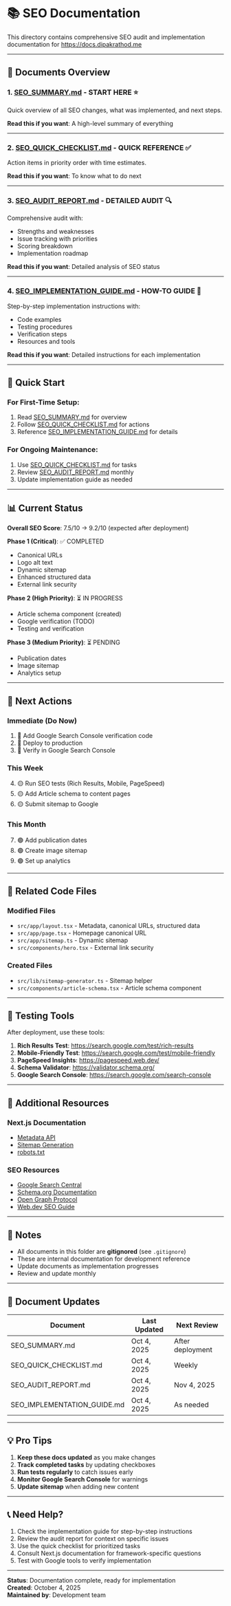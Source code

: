 # 📚 SEO Documentation

This directory contains comprehensive SEO audit and implementation documentation for https://docs.dipakrathod.me

---

## 📄 Documents Overview

### 1. [SEO_SUMMARY.md](./SEO_SUMMARY.md) - **START HERE** ⭐
Quick overview of all SEO changes, what was implemented, and next steps.

**Read this if you want**: A high-level summary of everything

---

### 2. [SEO_QUICK_CHECKLIST.md](./SEO_QUICK_CHECKLIST.md) - **QUICK REFERENCE** ✅
Action items in priority order with time estimates.

**Read this if you want**: To know what to do next

---

### 3. [SEO_AUDIT_REPORT.md](./SEO_AUDIT_REPORT.md) - **DETAILED AUDIT** 🔍
Comprehensive audit with:
- Strengths and weaknesses
- Issue tracking with priorities
- Scoring breakdown
- Implementation roadmap

**Read this if you want**: Detailed analysis of SEO status

---

### 4. [SEO_IMPLEMENTATION_GUIDE.md](./SEO_IMPLEMENTATION_GUIDE.md) - **HOW-TO GUIDE** 📖
Step-by-step implementation instructions with:
- Code examples
- Testing procedures
- Verification steps
- Resources and tools

**Read this if you want**: Detailed instructions for each implementation

---

## 🚀 Quick Start

### For First-Time Setup:
1. Read [SEO_SUMMARY.md](./SEO_SUMMARY.md) for overview
2. Follow [SEO_QUICK_CHECKLIST.md](./SEO_QUICK_CHECKLIST.md) for actions
3. Reference [SEO_IMPLEMENTATION_GUIDE.md](./SEO_IMPLEMENTATION_GUIDE.md) for details

### For Ongoing Maintenance:
1. Use [SEO_QUICK_CHECKLIST.md](./SEO_QUICK_CHECKLIST.md) for tasks
2. Review [SEO_AUDIT_REPORT.md](./SEO_AUDIT_REPORT.md) monthly
3. Update implementation guide as needed

---

## 📊 Current Status

**Overall SEO Score**: 7.5/10 → 9.2/10 (expected after deployment)

**Phase 1 (Critical)**: ✅ COMPLETED
- Canonical URLs
- Logo alt text
- Dynamic sitemap
- Enhanced structured data
- External link security

**Phase 2 (High Priority)**: ⏳ IN PROGRESS
- Article schema component (created)
- Google verification (TODO)
- Testing and verification

**Phase 3 (Medium Priority)**: ⏳ PENDING
- Publication dates
- Image sitemap
- Analytics setup

---

## 🎯 Next Actions

### Immediate (Do Now)
1. 🔴 Add Google Search Console verification code
2. 🔴 Deploy to production
3. 🔴 Verify in Google Search Console

### This Week
4. 🟡 Run SEO tests (Rich Results, Mobile, PageSpeed)
5. 🟡 Add Article schema to content pages
6. 🟡 Submit sitemap to Google

### This Month
7. 🟢 Add publication dates
8. 🟢 Create image sitemap
9. 🟢 Set up analytics

---

## 📁 Related Code Files

### Modified Files
- `src/app/layout.tsx` - Metadata, canonical URLs, structured data
- `src/app/page.tsx` - Homepage canonical URL
- `src/app/sitemap.ts` - Dynamic sitemap
- `src/components/hero.tsx` - External link security

### Created Files
- `src/lib/sitemap-generator.ts` - Sitemap helper
- `src/components/article-schema.tsx` - Article schema component

---

## 🧪 Testing Tools

After deployment, use these tools:

1. **Rich Results Test**: https://search.google.com/test/rich-results
2. **Mobile-Friendly Test**: https://search.google.com/test/mobile-friendly
3. **PageSpeed Insights**: https://pagespeed.web.dev/
4. **Schema Validator**: https://validator.schema.org/
5. **Google Search Console**: https://search.google.com/search-console

---

## 📖 Additional Resources

### Next.js Documentation
- [Metadata API](https://nextjs.org/docs/app/building-your-application/optimizing/metadata)
- [Sitemap Generation](https://nextjs.org/docs/app/api-reference/file-conventions/metadata/sitemap)
- [robots.txt](https://nextjs.org/docs/app/api-reference/file-conventions/metadata/robots)

### SEO Resources
- [Google Search Central](https://developers.google.com/search)
- [Schema.org Documentation](https://schema.org/)
- [Open Graph Protocol](https://ogp.me/)
- [Web.dev SEO Guide](https://web.dev/learn/seo/)

---

## 📝 Notes

- All documents in this folder are **gitignored** (see `.gitignore`)
- These are internal documentation for development reference
- Update documents as implementation progresses
- Review and update monthly

---

## 🔄 Document Updates

| Document | Last Updated | Next Review |
|----------|--------------|-------------|
| SEO_SUMMARY.md | Oct 4, 2025 | After deployment |
| SEO_QUICK_CHECKLIST.md | Oct 4, 2025 | Weekly |
| SEO_AUDIT_REPORT.md | Oct 4, 2025 | Nov 4, 2025 |
| SEO_IMPLEMENTATION_GUIDE.md | Oct 4, 2025 | As needed |

---

## 💡 Pro Tips

1. **Keep these docs updated** as you make changes
2. **Track completed tasks** by updating checkboxes
3. **Run tests regularly** to catch issues early
4. **Monitor Google Search Console** for warnings
5. **Update sitemap** when adding new content

---

## 📞 Need Help?

1. Check the implementation guide for step-by-step instructions
2. Review the audit report for context on specific issues
3. Use the quick checklist for prioritized tasks
4. Consult Next.js documentation for framework-specific questions
5. Test with Google tools to verify implementation

---

**Status**: Documentation complete, ready for implementation  
**Created**: October 4, 2025  
**Maintained by**: Development team

